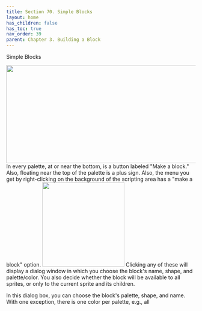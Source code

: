 ```yaml
---
title: Section 70. Simple Blocks
layout: home
has_children: false
has_toc: true
nav_order: 39
parent: Chapter 3. Building a Block
---
```


Simple Blocks

<img src="/snap-manual/assets/images/image495.png" style="width:720px; height:261px">
In every palette, at or near the bottom,
is a button labeled "Make a block." Also, floating near the top of the
palette is a plus sign. Also, the menu you get by right-clicking on the
background of the scripting area has a "make a block" option.

<img src="/snap-manual/assets/images/image501.png" style="width:218px; height:225px">
Clicking any of these will display a
dialog window in which you choose the block's name, shape, and
palette/color. You also decide whether the block will be available to
all sprites, or only to the current sprite and its children.

In this dialog box, you can choose the block\'s palette, shape, and
name. With one exception, there is one color per palette, e.g., all
